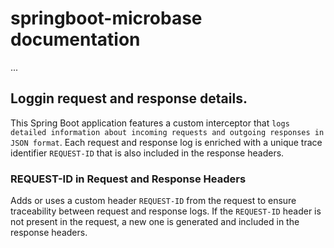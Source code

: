 # springboot-microbase documentation

...

## Loggin request and response details.

This Spring Boot application features a custom interceptor that `logs detailed information about incoming requests and outgoing responses in JSON format`. Each request and response log is enriched with a unique trace identifier `REQUEST-ID` that is also included in the response headers.

### REQUEST-ID in Request and Response Headers

Adds or uses a custom header `REQUEST-ID` from the request to ensure traceability between request and response logs. If the `REQUEST-ID` header is not present in the request, a new one is generated and included in the response headers.
